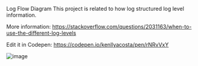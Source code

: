 Log Flow Diagram
This project is related to how log structured log level information.

More information: https://stackoverflow.com/questions/2031163/when-to-use-the-different-log-levels

Edit it in Codepen: https://codepen.io/kenllyacosta/pen/rNRvVxY

![image](https://github.com/kenllyacosta/logdiagramflow/assets/7442445/de6bdbac-0099-4190-8650-549f6743eaa6)
